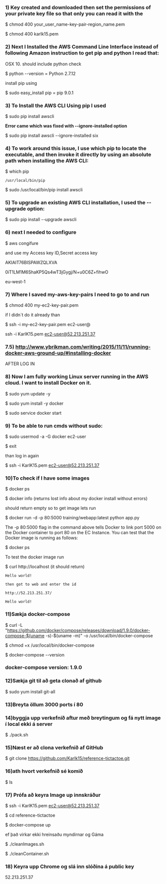 
### 1) Key created and downloaded then set the permissions of your private key file so that only you can read it with the

  $ chmod 400 your_user_name-key-pair-region_name.pem

  $ chmod 400 karlk15.pem

### 2) Next I Installed the AWS Command Line Interface instead of following Amazon instruction to get pip and python I read that:

  OSX 10. should include python check

  $ python --version = Python 2.7.12

  install pip using

  $ sudo easy_install pip = pip 9.0.1

### 3) To Install the AWS CLI Using pip I used

  $ sudo pip install awscli

  __Error came which was fixed with --ignore-installed option__

  $ sudo pip install awscli --ignore-installed six

### 4) To work around this issue,  I use which pip to locate the executable, and then invoke it directly by using an absolute path when installing the AWS CLI:

  $ which pip

    /usr/local/bin/pip

  $ sudo /usr/local/bin/pip install awscli

### 5) To upgrade an existing AWS CLI installation, I used the --upgrade option:

  $ sudo pip install --upgrade awscli

### 6) next I needed to configure

  $ aws congifure

  and use my Access key ID,Secret access key

  AKIAIT76BISPAWZQLXVA

  0iT1LM1M6ShaKP5Qs4wT3jGygj/N+u0C6Z+fihwO

  eu-west-1

### 7) Where I saved my-aws-key-pairs I need to go to and run

  $ chmod 400 my-ec2-key-pair.pem

  if I didn´t do it already than

  $ ssh -i my-ec2-key-pair.pem ec2-user@<EC2-INSTANCE-PUBLIC-IP-ADDRESS>

  ssh -i KarlK15.pem ec2-user@52.213.251.37

### 7.5) http://www.ybrikman.com/writing/2015/11/11/running-docker-aws-ground-up/#installing-docker

AFTER LOG IN
### 8) Now I am fully working Linux server running in the AWS cloud. I want to install Docker on it.

  $ sudo yum update -y

  $ sudo yum install -y docker

  $ sudo service docker start

### 9) To be able to run cmds without sudo:

  $ sudo usermod -a -G docker ec2-user

  $ exit

  than log in again

  $ ssh -i KarlK15.pem ec2-user@52.213.251.37

### 10)To check if I have some images

  $ docker ps

  $ docker info (returns lost info about my docker install without errors)

should return empty so to get image lets run

  $ docker run -d -p 80:5000 training/webapp:latest python app.py

  The -p 80:5000 flag in the command above tells Docker to link port 5000 on the Docker container to port 80 on the EC Instance. You can test that the Docker image is running as follows:

  $ docker ps

  To test the docker image run

  $ curl http://localhost (it should return)

    Hello world!

    then got to web and enter the id

    http://52.213.251.37/

    Hello world!

### 11)Sækja docker-compose

  $ curl -L "https://github.com/docker/compose/releases/download/1.9.0/docker-compose-$(uname -s)-$(uname -m)" -o /usr/local/bin/docker-compose

  $ chmod +x /usr/local/bin/docker-compose

  $ docker-compose --version

### docker-compose version: 1.9.0

### 12)Sækja git til að geta clonað af github

  $ sudo yum install git-all

### 13)Breyta öllum 3000 ports í 80

### 14)byggja upp verkefnið aftur með breytingum og fá nytt image í local ekki á server

  $ ./pack.sh

### 15)Næst er að clona verkefnið af GitHub

  $ git clone https://github.com/Karlk15/reference-tictactoe.git

### 16)ath hvort verkefnið sé komið

  $ ls

### 17) Prófa að keyra Image up innskráður

  $ ssh -i KarlK15.pem ec2-user@52.213.251.37

  $ cd reference-tictactoe

  $ docker-compose up

  ef það virkar ekki hreinsaðu myndirnar og Gáma

  $ ./cleanImages.sh

  $ ./cleanContainer.sh

### 18) Keyra upp Chrome og slá inn slóðina á public key

  52.213.251.37
